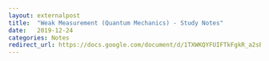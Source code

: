```yaml
---
layout: externalpost
title:  "Weak Measurement (Quantum Mechanics) - Study Notes"
date:   2019-12-24
categories: Notes
redirect_url: https://docs.google.com/document/d/1TXWKQYFUIFTkFgkR_a2sBBw90ny1w3yNlbgGceoOf-k
---
```

